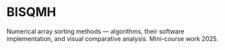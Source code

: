 # BISQMH

Numerical array sorting methods — algorithms, their software implementation, and visual comparative analysis. 
Mini-course work 2025.
